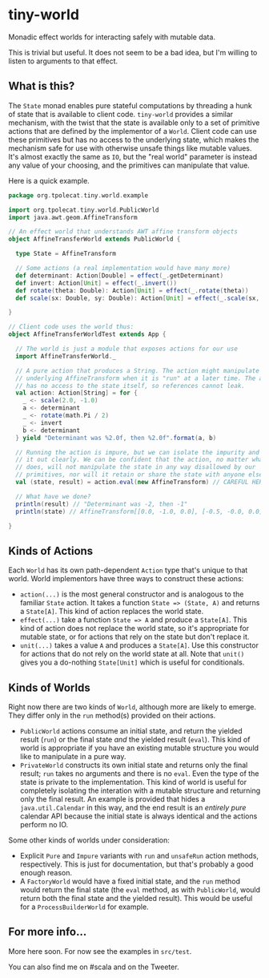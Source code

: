 tiny-world
==========

Monadic effect worlds for interacting safely with mutable data.

This is trivial but useful. It does not seem to be a bad idea, but I'm willing to listen to arguments to that effect.

What is this?
-------------

The `State` monad enables pure stateful computations by threading a hunk of state that is available to client code. `tiny-world` provides a similar mechanism, with the twist that the state is available only to a set of primitive actions that are defined by the implementor of a `World`. Client code can use these primitives but has no access to the underlying state, which makes the mechanism safe for use with otherwise unsafe things like mutable values. It's almost exactly the same as `IO`, but the "real world" parameter is instead any value of your choosing, and the primitives can manipulate that value.

Here is a quick example.

```scala
package org.tpolecat.tiny.world.example

import org.tpolecat.tiny.world.PublicWorld
import java.awt.geom.AffineTransform

// An effect world that understands AWT affine transform objects
object AffineTransferWorld extends PublicWorld {

  type State = AffineTransform

  // Some actions (a real implementation would have many more)
  def determinant: Action[Double] = effect(_.getDeterminant)
  def invert: Action[Unit] = effect(_.invert())
  def rotate(theta: Double): Action[Unit] = effect(_.rotate(theta))
  def scale(sx: Double, sy: Double): Action[Unit] = effect(_.scale(sx, sy))

}

// Client code uses the world thus:
object AffineTransferWorldTest extends App {

  // The world is just a module that exposes actions for our use
  import AffineTransferWorld._

  // A pure action that produces a String. The action might manipulate an
  // underlying AffineTransform when it is "run" at a later time. The action
  // has no access to the state itself, so references cannot leak.
  val action: Action[String] = for {
    _ <- scale(2.0, -1.0)
    a <- determinant
    _ <- rotate(math.Pi / 2)
    _ <- invert
    b <- determinant
  } yield "Determinant was %2.0f, then %2.0f".format(a, b)

  // Running the action is impure, but we can isolate the impurity and call
  // it out clearly. We can be confident that the action, no matter what it
  // does, will not manipulate the state in any way disallowed by our 
  // primitives, nor will it retain or share the state with anyone else.
  val (state, result) = action.eval(new AffineTransform) // CAREFUL HERE

  // What have we done?
  println(result) // "Determinant was -2, then -1"
  println(state) // AffineTransform[[0.0, -1.0, 0.0], [-0.5, -0.0, 0.0]]

}
```

Kinds of Actions
----------------

Each `World` has its own path-dependent `Action` type that's unique to that world. World implementors have three ways to construct these actions:

* `action(...)` is the most general constructor and is analogous to the familiar `State` action. It takes a function `State => (State, A)` and returns a `State[A]`. This kind of action replaces the world state.
* `effect(...)` take a function `State => A` and produce a `State[A]`. This kind of action does not replace the world state, so it's appropriate for mutable state, or for actions that rely on the state but don't replace it.
* `unit(...)` takes a value `A` and produces a `State[A]`. Use this constructor for actions that do not rely on the world state at all. Note that `unit()` gives you a do-nothing `State[Unit]` which is useful for conditionals.

Kinds of Worlds
---------------

Right now there are two kinds of `World`, although more are likely to emerge. They differ only in the `run` method(s) provided on their actions.

* `PublicWorld` actions consume an initial state, and return the yielded result (`run`) or the final state *and* the yielded result (`eval`). This kind of world is appropriate if you have an existing mutable structure you would like to manipulate in a pure way.
* `PrivateWorld` constructs its own initial state and returns only the final result; `run` takes no arguments and there is no `eval`. Even the type of the state is private to the implementation. This kind of world is useful for completely isolating the interation with a mutable structure and returning only the final result. An example is provided that hides a `java.util.Calendar` in this way, and the end result is an *entirely pure* calendar API because the initial state is always identical and the actions perform no IO. 

Some other kinds of worlds under consideration:

* Explicit `Pure` and `Impure` variants with `run` and `unsafeRun` action methods, respectively. This is just for documentation, but that's probably a good enough reason.
* A `FactoryWorld` would have a fixed initial state, and the `run` method would return the final state (the `eval` method, as with `PublicWorld`, would return both the final state and the yielded result). This would be useful for a `ProcessBuilderWorld` for example.

For more info...
----------------

More here soon. For now see the examples in `src/test`.

You can also find me on #scala and on the Tweeter.
